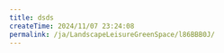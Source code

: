 ```yaml
---
title: dsds
createTime: 2024/11/07 23:24:08
permalink: /ja/LandscapeLeisureGreenSpace/l86BBB0J/
---
```

